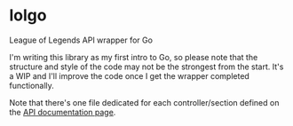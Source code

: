 # lolgo
League of Legends API wrapper for Go

I'm writing this library as my first intro to Go, so please note that the structure and style of the code may not be the strongest from the start. It's a WIP and I'll improve the code once I get the wrapper completed functionally.

Note that there's one file dedicated for each controller/section defined on the [API documentation page](https://developer.riotgames.com/api/methods).
